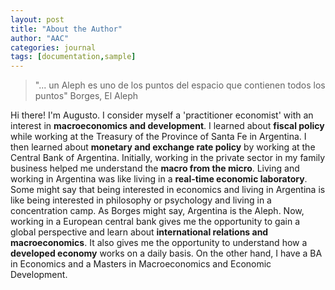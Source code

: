 ```yaml
---
layout: post
title: "About the Author"
author: "AAC"
categories: journal
tags: [documentation,sample]
---
```



> "... un Aleph es uno de los puntos del espacio que contienen todos los puntos" Borges, El Aleph


Hi there! I'm Augusto. I consider myself a 'practitioner economist' with an interest in **macroeconomics and development**. I learned about **fiscal policy** while working at the Treasury of the Province of Santa Fe in Argentina. I then learned about **monetary and exchange rate policy** by working at the Central Bank of Argentina. Initially, working in the private sector in my family business helped me understand the **macro from the micro**. Living and working in Argentina was like living in a **real-time economic laboratory**. Some might say that being interested in economics and living in Argentina is like being interested in philosophy or psychology and living in a concentration camp. As Borges might say, Argentina is the Aleph. Now, working in a European central bank gives me the opportunity to gain a global perspective and learn about **international relations and macroeconomics**. It also gives me the opportunity to understand how a **developed economy** works on a daily basis. On the other hand, I have a BA in Economics and a Masters in Macroeconomics and Economic Development.

